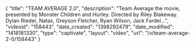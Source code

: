 {
    "title": "TEAM AVERAGE 2.0",
    "description": "Team Average the movie, presented by Monster Children and Hurley. Directed by Riley Blakeway. Dylan Rieder, Natas, Greyson Fletcher, Ryan Wilson, Jack Fardel...",
    "videoid": "158443",
    "date_created": "1398292479",
    "date_modified": "1418181330",
    "type": "captivate",
    "layout": "video",
    "url": "\/v\/team-average-2-0\/158443"
}
